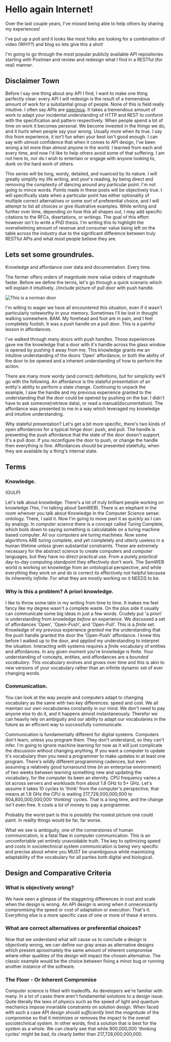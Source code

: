 # Hello again Internet!

Over the last couple years, I've missed being able to help others by sharing my experiences!

I've put up a poll and it looks like most folks are looking for a combination of video (WHY?) and blog so lets give this a shot!

I'm going to go through the most popular publicly available API repositories starting with Postman and review and redesign what I find in a RESTful (for real) manner.

## Disclaimer Town

Before I say one thing about any API I find, I want to make one thing perfectly clear: every API I will redesign is the result of a tremendous amount of work for a substantial group of people. None of this is field really intuitive. I often say APIs are [specious](https://www.merriam-webster.com/dictionary/specious). It takes a tremendous amount of work to adapt your incidental understanding of HTTP and REST to conform with the specification and pattern respectively. When people spend a lot of time on work it becomes personal. We become invested in the things we do, and it hurts when people say your wrong. Usually more when its true. I say this from experience, it isn't fun when your best isn't good enough. I can say with utmost confidence that when it comes to API design, I've been wrong a lot more than almost anyone in the world. I learned from each and every time, and now I'd like to help others avoid some of that suffering. I am not here to, nor do I wish to entertain or engage with anyone looking to, dunk on the hard work of others.

This series will be long, wordy, detailed, and nuanced by its nature. I will greatly simplify my life writing, and your's reading, by being direct and removing the complexity of dancing around any particular point. I'm not going to mince words. Points made in these posts will be objectively true. I will specifically state when a particular point has either optionality of multiple correct alternatives or some sort of preferential choice, and I will attempt to list all choices or give illustrative examples. While writing and further over time, depending on how this all shapes out, I may add specific citations to the RFCs, disertations, or writings. The goal of this effort however isn't to write a PhD thesis. I'm writing this to highlight the overwhelming amount of revenue and consumer value being left on the table across the industry due to the significant difference between truly RESTful APIs and what most people believe they are.

## Lets set some groundrules.

Knowledge and affordance over data and documentation. Every time.

The former offers orders of magnitude more value orders of magnitude faster. Before we define the terms, let's go through a quick scenario which will explain it intuitively.
//include picture of pull door with push handle.

![This is a norman door](https://64.media.tumblr.com/2b9c5524e5369b57e9ccf46e2f843232/tumblr_pnjxu2j2on1u1kqn1_1280.jpg)

I'm willing to wager we have all encountered this situation, even if it wasn't particularly noteworthy in your memory. Sometimes I'll be lost in thought walking somewhere. BAM. My forehead and foot are in pain, and I feel completely foolish. It was a push handle on a pull door. This is a painful lesson in affordances.

I've walked through many doors with push handles. Those experiences gave me the knowledge that a door with it's handle across the glass window is opened by pushing it away from me. This knowledge grants me an intuitive understanding of the doors 'Open' affordance, or both the ability of the door to be opened and a inherent understanding of how to perform the action.

There are many more wordy (and correct) definitions, but for simplicity we'll go with the following. An affordance is the stateful presentation of an entity's ability to perform a state change. Continuing to unpack the example, I saw the handle and my previous experience granted to the understanding that the door could be opened by pushing on the bar. I didn't have to ask someone(retrieve data), or read a manual(documentation). The affordance was presented to me in a way which leveraged my knowledge and intuitive understanding.

Why stateful presentation? Let's get a bit more specific, there's two kinds of open affordances for a typical hinge door: push, and pull. The handle is presenting the push affordance that the state of the door doesn't support. It's a pull door. If you reconfigure the door to push, or change the handle then everything is fine. Affordances should be presented statefully, when they are available by a thing's internal state.

## Terms

### Knowledge.

(GULP)

Let's talk about knowledge. There's a lot of truly brilliant people working on knowledge (Yes, I'm talking about SemWEB). There is an elephant in the room whenver you talk about Knowledge in the Computer Science sense: ontology. There, I said it. Now I'm going to move past it as quickly as I can by analogy. In computer science there is a concept called Turing Complete, which boils down to saying something is calculatable on a turing machine based computer. All our computers are turing machines. Now some algorithms ARE turing complete, and yet completely and utterly useless in a human lifetime unless given substantial constraints. These are extremely necessary for the abstract science to create computers and computer languages, but they have no _direct_ practical use. From a purely _practical_ day-to-day computing standpoint they effectively don't work. The SemWEB world is working on knowledge from an ontological perspective, and while everything they work on and do is correct its effectively not helpful because its inherently _infinite_. For what they are mostly working on it NEEDS to be.

### Why is this a problem? A priori knowledge.

I like to throw some latin in my writing from time to time. It makes me feel fancy like my degree wasn't a complete waste. On the plus side it usually can communicate some big ideas in just a few words. Crudely put 'a priori' is understanding from knowledge _before_ an experience. We discussed a set of affordances 'Open', 'Open-Push', and 'Open-Pull'. This is a _finite_ set. Knowledge of my previous experience _granted_ me the understanding that the push handle granted the door the 'Open-Push' affordance. I knew this before I walked up to the door, and _applied_ my understanding to interpret the situation. Interacting with systems requires a _finite_ vocabulary of entities and affordances. In any given moment you're knowledge is finite. Your understanding of concepts, entities, and affordances are a _bounded vocabulary_. This vocabulary evolves and grows over time and this is akin to new versions of your vocabulary rather than an infinite dynamic set of ever changing words.

### Communication.

You can look at the way people and computers adapt to changing vocabulary as the same with two key differences: speed and cost. We all maintain our own vocabularies constantly in our mind. We don't need to pay anyone else to do it, and it happens almost instantaneously. Therefor we can heavily rely on ambiguity and our ability to adapt our vocabularies in the future as an efficient way to successfully communicate.

Communication is fundamentally different for digital systems. Computers don't learn, unless you program them. They don't understand, so they can't infer. I'm going to ignore machine learning for now as it will just complicate the discussion without changing anything. If you want a computer to update it's vocabulary then you need a programmer to make updates in at least one program. There's wildly different programming cadences, but even assuming a relatively good turnaround time (in an enterprise environment) of two weeks between learning something new and updating the vocabulary, for the computer its been an eternity. CPU frequency varies a lot across servers and workloads from about 1.8 GHz to 5+ GHz. Let's assume it takes 10 cycles to 'think' from the computer's perspective, that means at 1.8 GHz the CPU is waiting 217,728,000,000,000 to 604,800,000,000,000 'thinking' cycles. That is a long time, and the change isn't even free. It costs a lot of money to pay a programmer.

Probably the worst part is this is possibly the rosiest picture one could paint. In reality things would be far, far worse.

What we see is ambiguity, one of the cornerstones of human communication, is a fatal flaw in computer communication. This is an uncomfortable yet entirely unavoidable truth. The key to optimizing speed and costs in sociotechnical system communication is being very specific and precise about where you MUST be unambiguous while maximizing adaptability of the vocabulary for all parties both digital and biological.

## Design and Comparative Criteria

### What is objectively wrong?

We have seen a glimpse of the staggering differences in cost and scale when the design is wrong. An API design is _wrong_ when it unnecessarily compromising the speed or cost of adaptation or execution. That's it. Everything else is a more specific case of one or more of these 4 errors.

### What are correct alternatives or preferential choices?

Now that we understand what will cause us to conclude a design is objectively wrong, we can define our gray areas as alternative designs which present aproximately the same amount of inherent compromise where other qualities of the design will impact the chosen alternative. The classic example would be the choice between fixing a minor bug or running another instance of the software.

### The Floor - Or Inherent Compromise

Computer science is filled with tradeoffs. As developers we're familiar with many. In a lot of cases there aren't fundamental solutions to a design issue. Quite literally the laws of physics such as the speed of light and quantum mechanics impose invariable constraints on solution design. When faced with such a case API design should _sufficiently_ limit the _magnitude_ of the compromise so that it minimizes or removes the impact to the overall sociotechnical system. In other words, find a solution that is best for the system as a whole. We can clearly see that while 900,000,000 'thinking cycles' might be bad, its clearly better than 217,728,000,000,000.
